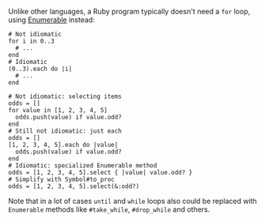 Unlike other languages, a Ruby program typically doesn't need a `for` loop, using
[Enumerable](builtin/types/enumerable.md) instead:

    # Not idiomatic
    for i in 0..3
      # ...
    end
    # Idiomatic
    (0..3).each do |i|
      # ...
    end

    # Not idiomatic: selecting items
    odds = []
    for value in [1, 2, 3, 4, 5]
      odds.push(value) if value.odd?
    end
    # Still not idiomatic: just each
    odds = []
    [1, 2, 3, 4, 5].each do |value|
      odds.push(value) if value.odd?
    end
    # Idiomatic: specialized Enumerable method
    odds = [1, 2, 3, 4, 5].select { |value| value.odd? }
    # Simplify with Symbol#to_proc
    odds = [1, 2, 3, 4, 5].select(&:odd?)

Note that in a lot of cases `until` and `while` loops also could be replaced with `Enumerable`
methods like `#take_while`, `#drop_while` and others.
